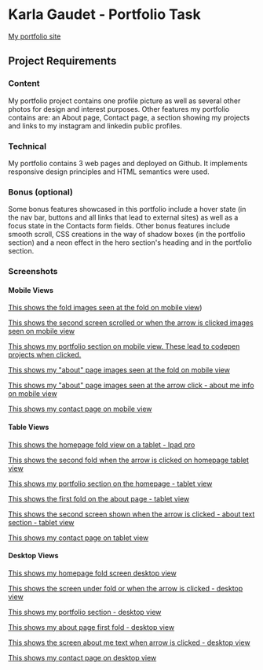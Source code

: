# Karla Gaudet - Portfolio Task

[My portfolio site](https://ktechgau.github.io/)

## Project Requirements

### Content

My portfolio project contains one profile picture as well as several other photos for design and interest purposes. Other features my portfolio contains are: an About page, Contact page, a section showing my projects and links to my instagram and linkedin public profiles.

### Technical

My portfolio contains 3 web pages and deployed on Github. It implements responsive design principles and HTML semantics were used.

### Bonus (optional)

Some bonus features showcased in this portfolio include a hover state (in the nav bar, buttons and all links that lead to external sites) as well as a focus state in the Contacts form fields.
Other bonus features include smooth scroll, CSS creations in the way of shadow boxes (in the portfolio section) and a neon effect in the hero section's heading and in the portfolio section.

### Screenshots

#### Mobile Views

[This shows the fold images seen at the fold on mobile view](./Screenshots/Mobile%20/mobile%20homepage.png))

[ This shows the second screen scrolled or when the arrow is clicked images seen on mobile view ](./Screenshots/Mobile%20/mobile%20fold2.png)

[ This shows my portfolio section on mobile view. These lead to codepen projects when clicked. ](./Screenshots/Mobile%20/mobile%20fold%203.png)

[ This shows my "about" page images seen at the fold on mobile view ](./Screenshots/Mobile%20/mobile%20about%20home.png)

[ This shows my "about" page images seen at the arrow click - about me info on mobile view ](./Screenshots/Mobile%20/mobile%20about%20fold%202.png)

[ This shows my contact page on mobile view ](./Screenshots/Mobile%20/Mobile%20contact.png)

#### Table Views

[ This shows the homepage fold view on a tablet - Ipad pro ](./Screenshots/Tablet/Tablet%20Fold%201.png)

[ This shows the second fold when the arrow is clicked on homepage tablet view ](./Screenshots/Tablet/Tablet%20fold%202.png)

[ This shows my portfolio section on the homepage - tablet view ](./Screenshots/Tablet/Tablet%20fold%203.png)

[ This shows the first fold on the about page - tablet view ](./Screenshots/Tablet/Tablet%20About%20Fold%201.png)

[ This shows the second screen shown when the arrow is clicked - about text section - tablet view ](./Screenshots/Tablet/Tablet%20about%202.png)

[ This shows my contact page on tablet view ](./Screenshots/Tablet/Tablet%20contact.png)

#### Desktop Views

[This shows my homepage fold screen desktop view](./Screenshots/Desktop/Desktop%20Home.png)

[This shows the screen under fold or when the arrow is clicked - desktop view](./Screenshots/Desktop/Desktop%20home%202.png)

[This shows my portfolio section - desktop view](./Screenshots/Desktop/Desktop%20Home%203.png)

[ This shows my about page first fold - desktop view ](./Screenshots/Desktop/Desktop%20about.png)

[ This shows the screen about me text when arrow is clicked - desktop view ](./Screenshots/Desktop/Desktop%20About%202.png)

[ This shows my contact page on desktop view ](./Screenshots/Desktop/Desktop%20Contact.png)
